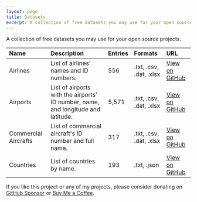 ```yaml
---
layout: page
title: Datasets
excerpt: A collection of free datasets you may use for your open source projects.
---
```


A collection of free datasets you may use for your open source projects.

| Name | Description | Entries | Formats | URL |
|:--- |:-------- |:-------- |:-------- |:-------- |
| Airlines | List of airlines' names and ID numbers. | 556 | .txt, .csv, .dat, .xlsx | [View on GitHub](https://github.com/brandonhimpfen/airlines) |
| Airports | List of airports with the airports' ID number, name, and longitude and latitude. | 5,571 | .txt, .csv, .dat, .xlsx | [View on GitHub](https://github.com/brandonhimpfen/airports) |
| Commercial Aircrafts | List of commercial aircraft's ID number and full name. | 317 | .txt, .csv, .dat, .xlsx | [View on GitHub](https://github.com/brandonhimpfen/commercial-aircrafts) |
| Countries | List of countries by name. | 193 | .txt, .json | [View on GitHub](https://github.com/brandonhimpfen/countries) |

<div class="alert alert-success" role="alert">
  	If you like this project or any of my projects, please consider donating on <a href="https://github.com/sponsors/brandonhimpfen/" class="alert-link">GitHub Sponsor</a> or <a href="https://www.buymeacoffee.com/brandonhimpfen" class="alert-link">Buy Me a Coffee</a>.
</div>